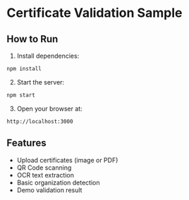 # Certificate Validation Sample

## How to Run

1. Install dependencies:

```bash
npm install
```

2. Start the server:

```bash
npm start
```

3. Open your browser at:

```
http://localhost:3000
```

## Features

- Upload certificates (image or PDF)
- QR Code scanning
- OCR text extraction
- Basic organization detection
- Demo validation result